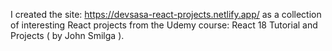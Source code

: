 I created the site: https://devsasa-react-projects.netlify.app/ as a collection 
of interesting React projects from the Udemy course: React 18 Tutorial and 
Projects ( by John Smilga ).